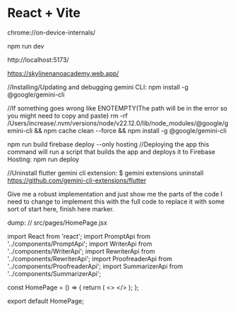 # React + Vite

chrome://on-device-internals/

npm run dev

http://localhost:5173/

https://skylinenanoacademy.web.app/


//Installing/Updating and debugging gemini CLI:
npm install -g @google/gemini-cli

//If something goes wrong like ENOTEMPTY(The path will be in the error so you might need to copy and paste)
rm -rf /Users/increase/.nvm/versions/node/v22.12.0/lib/node_modules/@google/gemini-cli && npm cache clean --force && npm install -g @google/gemini-cli

npm run build
firebase deploy --only hosting
//Deploying the app this command will run a script that builds the app and deploys it to Firebase Hosting:
npm run deploy

//Uninstall flutter gemini cli extension:
$ gemini extensions uninstall https://github.com/gemini-cli-extensions/flutter



Give me a robust implementation and just show me the parts of the code I need to change to implement this with the full code to replace it with some sort of start here, finish here marker.




dump:
// src/pages/HomePage.jsx

import React from 'react';
import PromptApi from '../components/PromptApi';
import WriterApi from '../components/WriterApi';
import RewriterApi from '../components/RewriterApi';
import ProofreaderApi from '../components/ProofreaderApi';
import SummarizerApi from '../components/SummarizerApi';

const HomePage = () => {
  return (
    <>
      <PromptApi />
      <WriterApi />
      <RewriterApi />
      <ProofreaderApi />
      <SummarizerApi />
    </>
  );
};

export default HomePage;